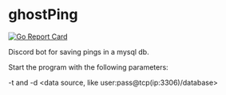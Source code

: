 # ghostPing
[![Go Report Card](https://goreportcard.com/badge/github.com/TheTipo01/ghostPing)](https://goreportcard.com/report/github.com/TheTipo01/ghostPing)

Discord bot for saving pings in a mysql db.

Start the program with the following parameters: 

-t <discord token> and -d <data source, like user:pass@tcp(ip:3306)/database>